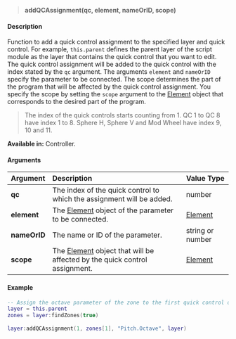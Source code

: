 >**addQCAssignment(qc, element, nameOrID, scope)**

#### Description

Function to add a quick control assignment to the specified layer and quick control. For example, ``this.parent`` defines the parent layer of the script module as the layer that contains the quick control that you want to edit. The quick control assignment will be added to the quick control with the index stated by the ``qc`` argument. The arguments ``element`` and ``nameOrID`` specify the parameter to be connected. The scope determines the part of the program that will be affected by the quick control assignment. You specify the scope by setting the ``scope`` argument to the [Element](./Element.md) object that corresponds to the desired part of the program.

>The index of the quick controls starts counting from 1. QC 1 to QC 8 have index 1 to 8. Sphere H, Sphere V and Mod Wheel have index 9, 10 and 11.

**Available in:** Controller.

#### Arguments

|Argument|Description|Value Type|
|:-|:-|:-|
|**qc**|The index of the quick control to which the assignment will be added.|number|
|**element**|The [Element](./Element.md) object of the parameter to be connected.|[Element](./Element.md)|
|**nameOrID**|The name or ID of the parameter.|string or number|
|**scope**|The [Element](./Element.md) object that will be affected by the quick control assignment.|[Element](./Element.md)|

#### Example

```lua
-- Assign the octave parameter of the zone to the first quick control of the script module's parent layer.
layer = this.parent
zones = layer:findZones(true)
 
layer:addQCAssignment(1, zones[1], "Pitch.Octave", layer)
```

